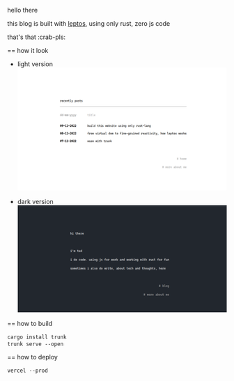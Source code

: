 hello there

this blog is built with [leptos](https://github.com/gbj/leptos), using only rust, zero js code

that's that :crab-pls:

== how it look

-   light version
    ![how it look](./.pics/overview-light.png)

-   dark version
    ![how it look](./.pics/overview-dark.png)

== how to build

```
cargo install trunk
trunk serve --open
```

== how to deploy

```
vercel --prod
```
